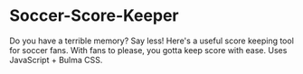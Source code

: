 # Soccer-Score-Keeper
Do you have a terrible memory? Say less! Here's a useful score keeping tool for soccer fans. With fans to please, you gotta keep score with ease.  Uses JavaScript + Bulma CSS.
